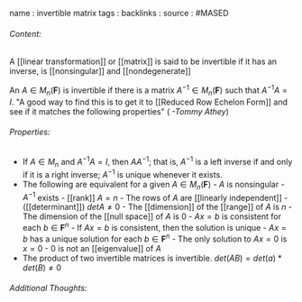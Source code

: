 name : invertible matrix
tags : 
backlinks : 
source : #MASED 

###### Content:
A [[linear transformation]] or [[matrix]] is said to be invertible if it has an inverse, is [[nonsingular]] and [[nondegenerate]]

An $A\in M_n(\textbf{F})$ is invertible if there is a matrix $A^{-1} \in M_n(\textbf{F})$ such that $A^{-1}A = I$. 
"A good way to find this is to get it to [[Reduced Row Echelon Form]] and see if it matches the following properties" ( *-Tommy Athey*)

###### Properties:
- If $A \in M_n$ and $A^{-1}A=I$, then $AA^{-1}$; that is, $A^{-1}$ is a left inverse if and only if it is a right inverse; $A^{-1}$ is unique whenever it exists.
- The following are equivalent for a given $A\in M_n(\textbf{F})$
		- $A$ is nonsingular
		- $A^{-1}$ exists
		- [[rank]] $A=n$
		- The rows of $A$ are [[linearly independent]]
		- ([[determinant]]) $det A \neq 0$
		- The [[dimension]] of the [[range]] of $A$ is $n$
		- The dimension of the [[null space]] of $A$ is 0
		- $Ax = b$ is consistent for each $b \in \textbf{F}^n$
		- If $Ax=b$ is consistent, then the solution is unique
		- $Ax=b$ has a unique solution for each $b \in \textbf{F}^n$
		- The only solution to $Ax=0$ is $x=0$
		- 0 is not an [[eigenvalue]] of $A$
- The product of two invertible matrices is invertible. $det(AB)=det(a)*det(B) \neq 0$

###### Additional Thoughts:
